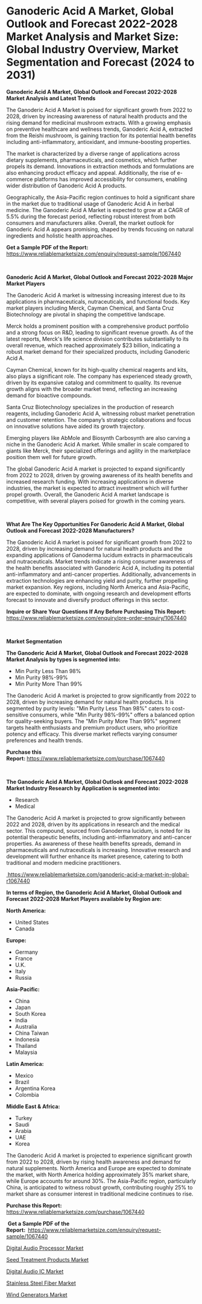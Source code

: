 <p><h1>Ganoderic Acid A Market, Global Outlook and Forecast 2022-2028 Market Analysis and Market Size: Global Industry Overview, Market Segmentation and Forecast (2024 to 2031)</h1></p><p><strong>Ganoderic Acid A Market, Global Outlook and Forecast 2022-2028 Market Analysis and Latest Trends</strong></p>
<p><p>The Ganoderic Acid A Market is poised for significant growth from 2022 to 2028, driven by increasing awareness of natural health products and the rising demand for medicinal mushroom extracts. With a growing emphasis on preventive healthcare and wellness trends, Ganoderic Acid A, extracted from the Reishi mushroom, is gaining traction for its potential health benefits including anti-inflammatory, antioxidant, and immune-boosting properties.</p><p>The market is characterized by a diverse range of applications across dietary supplements, pharmaceuticals, and cosmetics, which further propels its demand. Innovations in extraction methods and formulations are also enhancing product efficacy and appeal. Additionally, the rise of e-commerce platforms has improved accessibility for consumers, enabling wider distribution of Ganoderic Acid A products.</p><p>Geographically, the Asia-Pacific region continues to hold a significant share in the market due to traditional usage of Ganoderic Acid A in herbal medicine. The Ganoderic Acid A Market is expected to grow at a CAGR of 5.5% during the forecast period, reflecting robust interest from both consumers and manufacturers alike. Overall, the market outlook for Ganoderic Acid A appears promising, shaped by trends focusing on natural ingredients and holistic health approaches.</p></p>
<p><strong>Get a Sample PDF of the Report:&nbsp;</strong> <a href="https://www.reliablemarketsize.com/enquiry/request-sample/1067440">https://www.reliablemarketsize.com/enquiry/request-sample/1067440</a></p>
<p>&nbsp;</p>
<p><strong>Ganoderic Acid A Market, Global Outlook and Forecast 2022-2028 Major Market Players</strong></p>
<p><p>The Ganoderic Acid A market is witnessing increasing interest due to its applications in pharmaceuticals, nutraceuticals, and functional foods. Key market players including Merck, Cayman Chemical, and Santa Cruz Biotechnology are pivotal in shaping the competitive landscape.</p><p>Merck holds a prominent position with a comprehensive product portfolio and a strong focus on R&D, leading to significant revenue growth. As of the latest reports, Merck's life science division contributes substantially to its overall revenue, which reached approximately $23 billion, indicating a robust market demand for their specialized products, including Ganoderic Acid A.</p><p>Cayman Chemical, known for its high-quality chemical reagents and kits, also plays a significant role. The company has experienced steady growth, driven by its expansive catalog and commitment to quality. Its revenue growth aligns with the broader market trend, reflecting an increasing demand for bioactive compounds.</p><p>Santa Cruz Biotechnology specializes in the production of research reagents, including Ganoderic Acid A, witnessing robust market penetration and customer retention. The company’s strategic collaborations and focus on innovative solutions have aided its growth trajectory.</p><p>Emerging players like AbMole and Biosynth Carbosynth are also carving a niche in the Ganoderic Acid A market. While smaller in scale compared to giants like Merck, their specialized offerings and agility in the marketplace position them well for future growth.</p><p>The global Ganoderic Acid A market is projected to expand significantly from 2022 to 2028, driven by growing awareness of its health benefits and increased research funding. With increasing applications in diverse industries, the market is expected to attract investment which will further propel growth. Overall, the Ganoderic Acid A market landscape is competitive, with several players poised for growth in the coming years.</p></p>
<p>&nbsp;</p>
<p><strong>What Are The Key Opportunities For Ganoderic Acid A Market, Global Outlook and Forecast 2022-2028 Manufacturers?</strong></p>
<p><p>The Ganoderic Acid A market is poised for significant growth from 2022 to 2028, driven by increasing demand for natural health products and the expanding applications of Ganoderma lucidum extracts in pharmaceuticals and nutraceuticals. Market trends indicate a rising consumer awareness of the health benefits associated with Ganoderic Acid A, including its potential anti-inflammatory and anti-cancer properties. Additionally, advancements in extraction technologies are enhancing yield and purity, further propelling market expansion. Key regions, including North America and Asia-Pacific, are expected to dominate, with ongoing research and development efforts forecast to innovate and diversify product offerings in this sector.</p></p>
<p><strong>Inquire or Share Your Questions If Any Before Purchasing This Report:</strong> <a href="https://www.reliablemarketsize.com/enquiry/pre-order-enquiry/1067440">https://www.reliablemarketsize.com/enquiry/pre-order-enquiry/1067440</a></p>
<p>&nbsp;</p>
<p><strong>Market Segmentation</strong></p>
<p><strong>The Ganoderic Acid A Market, Global Outlook and Forecast 2022-2028 Market Analysis by types is segmented into:</strong></p>
<p><ul><li>Min Purity Less Than 98%</li><li>Min Purity 98%-99%</li><li>Min Purity More Than 99%</li></ul></p>
<p><p>The Ganoderic Acid A market is projected to grow significantly from 2022 to 2028, driven by increasing demand for natural health products. It is segmented by purity levels: "Min Purity Less Than 98%" caters to cost-sensitive consumers, while "Min Purity 98%-99%" offers a balanced option for quality-seeking buyers. The "Min Purity More Than 99%" segment targets health enthusiasts and premium product users, who prioritize potency and efficacy. This diverse market reflects varying consumer preferences and health trends.</p></p>
<p><strong>Purchase this Report:&nbsp;</strong><a href="https://www.reliablemarketsize.com/purchase/1067440">https://www.reliablemarketsize.com/purchase/1067440</a></p>
<p>&nbsp;</p>
<p><strong>The Ganoderic Acid A Market, Global Outlook and Forecast 2022-2028 Market Industry Research by Application is segmented into:</strong></p>
<p><ul><li>Research</li><li>Medical</li></ul></p>
<p><p>The Ganoderic Acid A market is projected to grow significantly between 2022 and 2028, driven by its applications in research and the medical sector. This compound, sourced from Ganoderma lucidum, is noted for its potential therapeutic benefits, including anti-inflammatory and anti-cancer properties. As awareness of these health benefits spreads, demand in pharmaceuticals and nutraceuticals is increasing. Innovative research and development will further enhance its market presence, catering to both traditional and modern medicine practitioners.</p></p>
<p><a href="https://www.reliablemarketsize.com/ganoderic-acid-a-market-in-global-r1067440">&nbsp;https://www.reliablemarketsize.com/ganoderic-acid-a-market-in-global-r1067440</a></p>
<p><strong>In terms of Region, the Ganoderic Acid A Market, Global Outlook and Forecast 2022-2028 Market Players available by Region are:</strong></p>
<p>
    <p> <strong> North America: </strong>
        <ul>
            <li>United States</li>
            <li>Canada</li>
        </ul>
        </p> 
    <p> <strong> Europe: </strong>
        <ul>
            <li>Germany</li>
            <li>France</li>
            <li>U.K.</li>
            <li>Italy</li>
            <li>Russia</li>
        </ul>
        </p> 
    <p> <strong> Asia-Pacific: </strong>
        <ul>
            <li>China</li>
            <li>Japan</li>
            <li>South Korea</li>
            <li>India</li>
            <li>Australia</li>
            <li>China Taiwan</li>
            <li>Indonesia</li>
            <li>Thailand</li>
            <li>Malaysia</li>
        </ul>
        </p> 
    <p> <strong> Latin America: </strong>
        <ul>
            <li>Mexico</li>
            <li>Brazil</li>
            <li>Argentina Korea</li>
            <li>Colombia</li>
        </ul>
        </p> 
    <p> <strong> Middle East & Africa: </strong>
        <ul>
            <li>Turkey</li>
            <li>Saudi</li>
            <li>Arabia</li>
            <li>UAE</li>
            <li>Korea</li>
        </ul>
    </p>
    </p>
<p><p>The Ganoderic Acid A market is projected to experience significant growth from 2022 to 2028, driven by rising health awareness and demand for natural supplements. North America and Europe are expected to dominate the market, with North America holding approximately 35% market share, while Europe accounts for around 30%. The Asia-Pacific region, particularly China, is anticipated to witness robust growth, contributing roughly 25% to market share as consumer interest in traditional medicine continues to rise.</p></p>
<p><strong>Purchase this Report: </strong><a href="https://www.reliablemarketsize.com/purchase/1067440">https://www.reliablemarketsize.com/purchase/1067440</a></p>
<p>&nbsp;<strong>Get a Sample PDF of the Report:&nbsp;&nbsp;</strong><a href="https://www.reliablemarketsize.com/enquiry/request-sample/1067440">https://www.reliablemarketsize.com/enquiry/request-sample/1067440</a></p>
<p><strong></strong></p>
<p><p><a href="https://medium.com/@estellaemmerich/this-report-aims-to-deliver-an-in-depth-analysis-of-the-global-digital-audio-processor-market-cc9c3f1ae2d7">Digital Audio Processor Market</a></p><p><a href="https://issuu.com/reportprime-2/docs/seed-treatment-products-market-size_99e5229ea0ff1b">Seed Treatment Products Market</a></p><p><a href="https://medium.com/@estellaemmerich/the-digital-audio-ic-market-prioritizes-cost-control-and-efficiency-enhancement-46ffd72e01ca">Digital Audio IC Market</a></p><p><a href="https://issuu.com/reportprime-2/docs/stainless-steel-fiber-market-size-2_65d2a0e74feb80">Stainless Steel Fiber Market</a></p><p><a href="https://www.linkedin.com/pulse/global-wind-generators-market-product-type-application-region-rha6e?trackingId=YXqQezutSQOPDui%2BnZiTqA%3D%3D">Wind Generators Market</a></p></p>